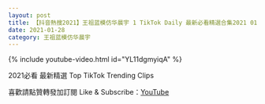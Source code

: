 ```yaml
---
layout: post
title: 【抖音熱搜2021】王祖蓝模仿华晨宇 1 TikTok Daily 最新必看精選合集2021 01 28
date: 2021-01-28
category: 王祖蓝模仿华晨宇
---
```


{% include youtube-video.html id="YL11dgmyiqA" %}

2021必看 最新精選 Top TikTok Trending Clips

喜歡請點贊轉發加訂閱 Like & Subscribe：[YouTube](https://www.youtube.com/channel/UCAoR7VcanIPd04uEq_GIylA/videos)

